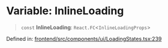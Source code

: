 # Variable: InlineLoading

> `const` **InlineLoading**: `React.FC`\<`InlineLoadingProps`\>

Defined in: [frontend/src/components/ui/LoadingStates.tsx:239](https://github.com/lsendel/sass/blob/ca8b2b87627589617e0de57047e1f50d53e78078/frontend/src/components/ui/LoadingStates.tsx#L239)
